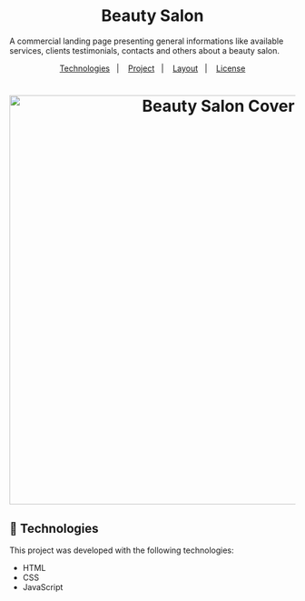 <h1 align="center">
Beauty Salon
 </h1> 
<p>
A commercial landing page presenting general informations like available services, clients testimonials, contacts and others about a beauty salon.
</p>

<p align="center">
  <a href="#-technologies">Technologies</a>&nbsp;&nbsp;&nbsp;|&nbsp;&nbsp;&nbsp;
  <a href="#-project">Project</a>&nbsp;&nbsp;&nbsp;|&nbsp;&nbsp;&nbsp;
  <a href="#-layout">Layout</a>&nbsp;&nbsp;&nbsp;|&nbsp;&nbsp;&nbsp;
  <a href="#memo-license">License</a>
</p>
 
<h1 align="center" border-radius="30px">
<img width="720px" alt="Beauty Salon Cover" src="https://user-images.githubusercontent.com/25250788/158037688-d64f95ab-b56d-4769-b811-19db7bf7be66.png">
</h1>


## 🚀 Technologies

This project was developed with the following technologies:

- HTML
- CSS
- JavaScript
